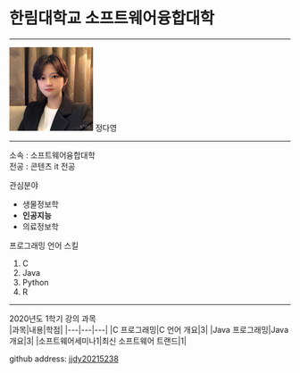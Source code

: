 # 한림대학교 소프트웨어융합대학
---
<img src=h.jpg hegiht=150 width=150>
정다영

---

소속 : 소프트웨어융합대학   
전공 : 콘텐츠 it 전공

관심분야   
* 생물정보학
* **인공지능**
* 의료정보학

프로그래밍 언어 스킬   
1. C
2. Java
3. Python
4. R

------------------

2020년도 1학기 강의 과목   
|과목|내용|학점|
|---|---|---|
|C 프로그래밍|C 언어 개요|3|
|Java 프로그래밍|Java 개요|3|
|소프트웨어세미나1|최신 소프트웨어 트랜드|1|


github address: [jjdy20215238][github]

[github]:http://github.com/jjdy20215238
